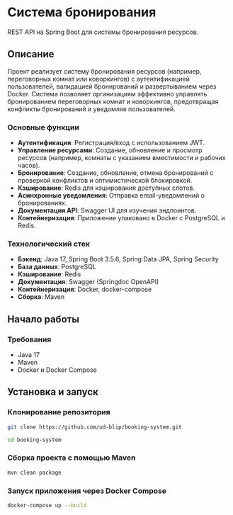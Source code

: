 # Система бронирования

REST API на Spring Boot для системы бронирования ресурсов.

## Описание

Проект реализует систему бронирования ресурсов (например, переговорных комнат или коворкингов) с аутентификацией пользователей, валидацией бронирований и развертыванием через Docker. 
Система позволяет организациям эффективно управлять бронированием переговорных комнат и коворкингов, предотвращая конфликты бронирований и уведомляя пользователей.

### Основные функции
- **Аутентификация**: Регистрация/вход с использованием JWT.
- **Управление ресурсами**: Создание, обновление и просмотр ресурсов (например, комнаты с указанием вместимости и рабочих часов).
- **Бронирование**: Создание, обновление, отмена бронирований с проверкой конфликтов и оптимистической блокировкой.
- **Кэширование**: Redis для кэширования доступных слотов.
- **Асинхронные уведомления**: Отправка email-уведомлений о бронированиях.
- **Документация API**: Swagger UI для изучения эндпоинтов.
- **Контейнеризация**: Приложение упаковано в Docker с PostgreSQL и Redis.

### Технологический стек
- **Бэкенд**: Java 17, Spring Boot 3.5.6, Spring Data JPA, Spring Security
- **База данных**: PostgreSQL
- **Кэширование**: Redis
- **Документация**: Swagger (Springdoc OpenAPI)
- **Контейнеризация**: Docker, docker-compose
- **Сборка**: Maven

## Начало работы

### Требования
- Java 17
- Maven
- Docker и Docker Compose

## Установка и запуск

### Клонирование репозитория
```bash
git clone https://github.com/ud-blip/booking-system.git
```
```bash
cd booking-system
```

### Сборка проекта с помощью Maven
```bash
mvn clean package
```
### Запуск приложения через Docker Compose
```bash
docker-compose up --build
```
